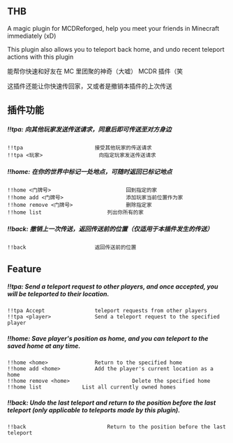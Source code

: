 THB
-----

A magic plugin for MCDReforged, help you meet your friends in Minecraft immediately (xD)

This plugin also allows you to teleport back home, and undo recent teleport actions with this plugin

能帮你快速和好友在 MC 里团聚的神奇（大嘘） MCDR 插件（笑

这插件还能让你快速传回家，又或者是撤销本插件的上次传送



## 插件功能

##### !!tpa: 向其他玩家发送传送请求，同意后即可传送至对方身边

```
!!tpa						接受其他玩家的传送请求
!!tpa <玩家>					向指定玩家发送传送请求
```



##### !!home: 在你的世界中标记一处地点，可随时返回已标记地点

```
!!home <门牌号>			          	回到指定的家
!!home add <门牌号>			        添加玩家当前位置作为家	
!!home remove <门牌号>		        	删除指定家
!!home list			          	列出你所有的家
```



##### !!back: 撤销上一次传送，返回传送前的位置（仅适用于本插件发生的传送）

```
!!back 						返回传送前的位置
```



## Feature

##### !!tpa: Send a teleport request to other players, and once accepted, you will be teleported to their location.

```
!!tpa Accept				teleport requests from other players
!!tpa <player>				Send a teleport request to the specified player
```

##### !!home: Save player's position as home, and you can teleport to the saved home at any time.

```
!!home <home>				Return to the specified home
!!home add <home>			Add the player's current location as a home
!!home remove <home>                    Delete the specified home
!!home list				List all currently owned homes
```

##### !!back: Undo the last teleport and return to the position before the last teleport (only applicable to teleports made by this plugin).

```
!!back 		            	  	Return to the position before the last teleport
```
